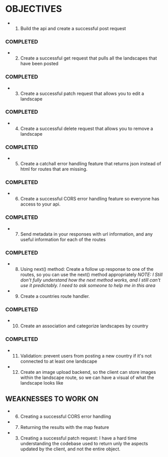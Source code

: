 # OBJECTIVES
- 1. Build the api and create a successful post request
### COMPLETED

- 2. Create a successful get request that pulls all the landscapes that have been posted
### COMPLETED

- 3. Create a successful patch request that allows you to edit a landscape
### COMPLETED

- 4. Create a successful delete request that allows you to remove a landscape
### COMPLETED

- 5. Create a catchall error handling feature that returns json instead of html for routes that are missing.
### COMPLETED

- 6. Create a successful CORS error handling feature so everyone has access to your api.
### COMPLETED

- 7. Send metadata in your responses with url information, and any useful information for each of the routes
### COMPLETED

- 8. Using next() method: Create a follow up response to one of the routes, so you can use the next() method appropriately
*NOTE: I Still don't fully understand how the next method works, and I still can't use it predictably. I need to ask someone to help me in this area*
- 9. Create a countries route handler.
### COMPLETED

- 10. Create an association and categorize landscapes by country
### COMPLETED

- 11. Validation: prevent users from posting a new country if it's not connected to at least one landscape

- 12. Create an image upload backend, so the client can store images within the landscape route, so we can have a visual of what the landscape looks like 

## WEAKNESSES TO WORK ON
- 6. Creating a successful CORS error handling
- 7. Returning the results with the map feature
- 3. Creating a successful patch request: I have a hard time understanding the codebase used to return unly the aspects updated by the client, and not the entire object.
